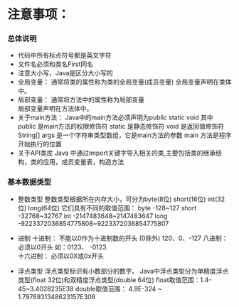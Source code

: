 # 注意事项：

### 总体说明
- 代码中所有标点符号都是英文字符
- 文件名必须和类名First同名
- 注意大小写，Java是区分大小写的
- 全局变量：
  通常将类的属性称为类的全局变量(成员变量)
  全局变量声明在类体中。
- 局部变量：
  通常将方法中的属性称为局部变量  
  局部变量声明在方法体中。
- 关于main方法：
  Java中的main方法必须声明为public static void
  其中 public 是main方法的权限修饰符
  static 是静态修饰符
  void 是返回值修饰符
  String[] args 是一个字符串类型数组，它是main方法的参数
  main 方法是程序开始执行的位置
- 关于API类库
  Java 中通过import关键字导入相关的类,主要包括类的继承结构，类的应用，成员变量表，构造方法
  
### 基本数据类型
- 整数类型
  整数类型根据所在内存大小，可分为byte(8位) short(16位) int(32位) long(64位)
  它们具有不同的取值范围：
  byte   -128~127 
  short  -32768~32767
  int    -2147483648~2147483647
  long   -9223372036854775808~9223372036854775807
  
- 进制
  十进制：  不能以0作为十进制数的开头 (0除外) 120、0、-127
  八进制：  必须以0开头 如：0123、 -0123  
  十六进制： 必须以0X或0x开头
  
- 浮点类型
  浮点类型标识有小数部分的数字。
  Java中浮点类型分为单精度浮点类型(float 32位)和双精度浮点类型(double 64位)
  float取值范围：1.4-45~3.4028235E38
  double取值范围：  4.9E-324 ~ 1.7976931348623157E308
  
  
  